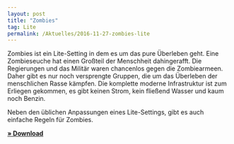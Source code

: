 ```yaml
---
layout: post
title: "Zombies"
tag: Lite
permalink: /Aktuelles/2016-11-27-zombies-lite
---
```


Zombies ist ein Lite-Setting in dem es um das pure Überleben geht. Eine Zombieseuche hat einen Großteil der Menschheit dahingerafft. Die Regierungen und das Militär waren chancenlos gegen die Zombiearmeen. Daher gibt es nur noch versprengte Gruppen, die um das Überleben der menschlichen Rasse kämpfen. Die komplette moderne Infrastruktur ist zum Erliegen gekommen, es gibt keinen Strom, kein fließend Wasser und kaum noch Benzin.

Neben den üblichen Anpassungen eines Lite-Settings, gibt es auch einfache Regeln für Zombies.

**[&raquo; Download](https://lite.jcgames.de/Settings/Zombies/)**


